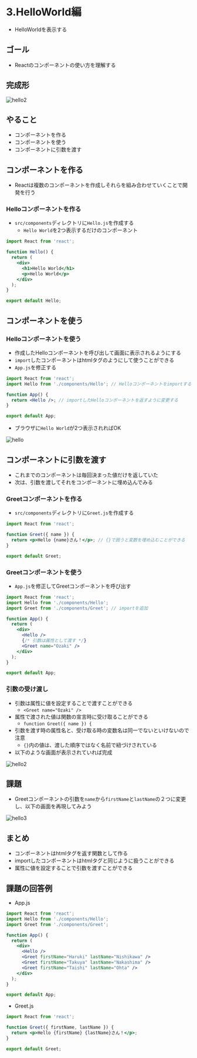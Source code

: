 # 3.HelloWorld編

- HelloWorldを表示する

## ゴール

- Reactのコンポーネントの使い方を理解する

## 完成形

![hello2](/api/project/file/react-handson/images/3/hello2.png)

## やること

- コンポーネントを作る
- コンポーネントを使う
- コンポーネントに引数を渡す

## コンポーネントを作る

- Reactは複数のコンポーネントを作成しそれらを組み合わせていくことで開発を行う

### Helloコンポーネントを作る

- `src/components`ディレクトリに`Hello.js`を作成する
    - `Hello World`を2つ表示するだけのコンポーネント

```jsx
import React from 'react';

function Hello() {
  return (
    <div>
      <h1>Hello World</h1>
      <p>Hello World</p>
    </div>
  );
}

export default Hello;
```

## コンポーネントを使う

### Helloコンポーネントを使う

- 作成したHelloコンポーネントを呼び出して画面に表示されるようにする
- `import`したコンポーネントはhtmlタグのようにして使うことができる
- `App.js`を修正する

```jsx
import React from 'react';
import Hello from './components/Hello'; // Helloコンポーネントをimportする

function App() {
  return <Hello />; // importしたHelloコンポーネントを返すように変更する
}

export default App;
```

- ブラウザに`Hello World`が2つ表示されればOK

![hello](/api/project/file/react-handson/images/3/hello.png)

## コンポーネントに引数を渡す

- これまでのコンポーネントは毎回決まった値だけを返していた
- 次は、引数を渡してそれをコンポーネントに埋め込んでみる

### Greetコンポーネントを作る

- `src/components`ディレクトリに`Greet.js`を作成する

```jsx
import React from 'react';

function Greet({ name }) {
  return <p>Hello {name}さん！</p>; // {}で囲うと変数を埋め込むことができる
}

export default Greet;
```

### Greetコンポーネントを使う

- `App.js`を修正してGreetコンポーネントを呼び出す

```jsx
import React from 'react';
import Hello from './components/Hello';
import Greet from './components/Greet'; // importを追加

function App() {
  return (
    <div>
      <Hello />
      {/* 引数は属性として渡す */}
      <Greet name="Ozaki" />
    </div>
  );
}

export default App;
```

### 引数の受け渡し

- 引数は属性に値を設定することで渡すことができる
    - `<Greet name="Ozaki" />`
- 属性で渡された値は関数の宣言時に受け取ることができる
    - `function Greet({ name }) {`
- 引数を渡す時の属性名と、受け取る時の変数名は同一でないといけないので注意
    - `{}`内の値は、渡した順序ではなく名前で紐づけされている
- 以下のような画面が表示されていれば完成

![hello2](/api/project/file/react-handson/images/3/hello2.png)

## 課題

- Greetコンポーネントの引数を`name`から`firstName`と`lastName`の２つに変更し、以下の画面を再現してみよう

![hello3](/api/project/file/react-handson/images/3/hello3.png)

## まとめ

- コンポーネントはhtmlタグを返す関数として作る
- importしたコンポーネントはhtmlタグと同じように扱うことができる
- 属性に値を設定することで引数を渡すことができる

## 課題の回答例

- App.js

```jsx
import React from 'react';
import Hello from './components/Hello';
import Greet from './components/Greet';

function App() {
  return (
    <div>
      <Hello />
      <Greet firstName="Haruki" lastName="Nishikawa" />
      <Greet firstName="Takuya" lastName="Nakashima" />
      <Greet firstName="Taishi" lastName="Ohta" />
    </div>
  );
}

export default App;
```

- Greet.js

```jsx
import React from 'react';

function Greet({ firstName, lastName }) {
  return <p>Hello {firstName} {lastName}さん！</p>;
}

export default Greet;
```